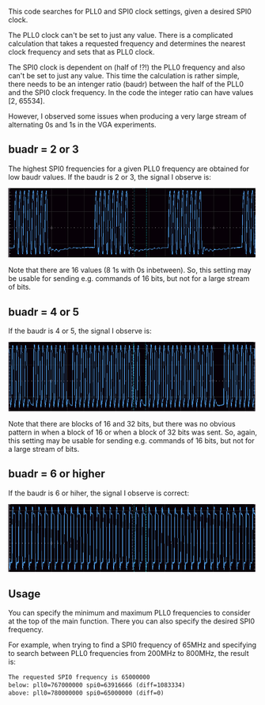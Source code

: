 
This code searches for PLL0 and SPI0 clock settings, given a desired SPI0 clock.

The PLL0 clock can't be set to just any value. There is a complicated calculation that takes a requested frequency and determines the nearest clock frequency and sets that as PLL0 clock.

The SPI0 clock is dependent on (half of !?!) the PLL0 frequency and also can't be set to just any value. This time the calculation is rather simple, there needs to be an intenger ratio (baudr) between the half of the PLL0 and the SPI0 clock frequency. In the code the integer ratio can have values [2, 65534]. 

However, I observed some issues when producing a very large stream of alternating 0s and 1s in the VGA experiments.

## buadr = 2 or 3

The highest SPI0 frequencies for a given PLL0 frequency are obtained for low baudr values. If the baudr is 2 or 3, the signal I observe is:

<img src="https://github.com/GitJer/Some-Sipeed-MAIX-GO-k210-stuff/blob/master/src/VGA/PLL0_and_SPI0_clock_settings/baudr_2_3.bmp" width="500">

Note that there are 16 values (8 1s with 0s inbetween). So, this setting may be usable for sending e.g. commands of 16 bits, but not for a large stream of bits.


## buadr = 4 or 5

If the baudr is 4 or 5, the signal I observe is:

<img src="https://github.com/GitJer/Some-Sipeed-MAIX-GO-k210-stuff/blob/master/src/VGA/PLL0_and_SPI0_clock_settings/baudr_4_5.bmp" width="500">

Note that there are blocks of 16 and 32 bits, but there was no obvious pattern in when a block of 16 or when a block of 32 bits was sent. So, again, this setting may be usable for sending e.g. commands of 16 bits, but not for a large stream of bits.


## buadr = 6 or higher

If the baudr is 6 or hiher, the signal I observe is correct:

<img src="https://github.com/GitJer/Some-Sipeed-MAIX-GO-k210-stuff/blob/master/src/VGA/PLL0_and_SPI0_clock_settings/baudr_6_and_further.bmp" width="500">

## Usage
You can specify the minimum and maximum PLL0 frequencies to consider at the top of the main function. There you can also specify the desired SPI0 frequency. 

For example, when trying to find a SPI0 frequency of 65MHz and specifying to search between PLL0 frequencies from 200MHz to 800MHz, the result is:

```
The requested SPI0 frequency is 65000000
below: pll0=767000000 spi0=63916666 (diff=1083334)
above: pll0=780000000 spi0=65000000 (diff=0)
```


